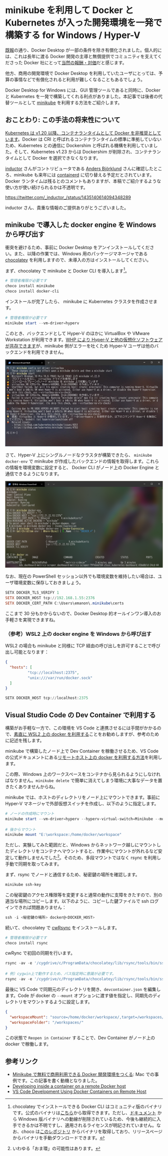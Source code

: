 # minikube を利用して Docker と Kubernetes が入った開発環境を一発で構築する for Windows / Hyper-V

[既報](https://www.docker.com/blog/updating-product-subscriptions/)の通り、Docker Desktop が一部の条件を除き有償化されました。個人的には、これは長年に渡る Docker 開発の主導と無償提供でコミュニティを支えてくださった Docker 社にとって[当然の報酬・対価](https://qiita.com/e99h2121/items/088e25ab66535836c05c)だと感じます。

他方、商用の開発環境で Docker Desktop を利用していたユーザにとっては、予算の事情などで有償化されると利用が難しくなることもあるでしょう。

Docker Desktop for Windows には、GUI 管理ツールであると同時に、Docker と Kubernetes を一発で構築してくれる利点がありました。本記事では後者の代替ツールとして [minikube](https://minikube.sigs.k8s.io/) を利用する方法をご紹介します。

## おことわり: この手法の将来性について

[Kubernetes は v1.20 以降、コンテナランタイムとして Docker を非推奨としています](https://kubernetes.io/blog/2020/12/02/dont-panic-kubernetes-and-docker/)。Docker は CRI と呼ばれるコンテナランタイムの標準に準拠していないため、Kubernetes との通信に Dockershim と呼ばれる機構を利用していました。そして、Kubernetes v1.23 からは Dockershim が削除され、コンテナランタイムとして Docker を選択できなくなります。

[inductor](https://twitter.com/_inductor_) さんがコントリビュータである [Anders Björklund](https://github.com/afbjorklund) さんに確認したところ、minikube も来年には [containerd](https://containerd.io/) に切り替える予定だとされています。Docker ランタイムは残るとのコメントもありますが、本稿でご紹介するような使い方が使い続けられるかは不透明です。

<https://twitter.com/_inductor_/status/1435140614094348289>

inductor さん、貴重な情報のご提供ありがとうございました。

## minikube で導入した docker engine を Windows から呼び出す

衝突を避けるため、事前に Docker Desktop をアンインストールしてください。また、以降の作業では、Windows 用のパッケージマネージャである [chocolatey](https://community.chocolatey.org/) を利用しますので、未導入の方はインストールしてください。

まず、chocolatey で minikube と Docker CLI を導入します[^1]。

[^1]: chocolatey でインストールできる Docker CLI はコミュニティ版のバイナリです。公式のバイナリは[こちら](https://download.docker.com/win/static/stable/x86_64/)から取得できます。ただし、[ドキュメント](https://docs.docker.com/engine/install/binaries/) から Windows 版バイナリへの動線が削除されているため、今後も継続的に入手できるかは不明ですし、適用されるライセンスが明記されていません。なお、choco は[このレポジトリ](https://github.com/StefanScherer/docker-cli-builder) からバイナリを取得しており、リリースページからバイナリを手動ダウンロードできます。

```powershell
# 管理者権限が必要です
choco install minikube
choco install docker-cli
```

インストールが完了したら、 minikube に Kubernetes クラスタを作成させます。

```powershell
# 管理者権限が必要です
minikube start --vm-driver=hyperv
```

このとき、バックエンドとして Hyper-V のほかに VirtualBox や VMware Workstation が利用できます。[WHP により Hyper-V と他の仮想化ソフトウェアが共存できます](https://qiita.com/matarillo/items/ca1eecf8f9a3cd76f9ce#windows-%E3%83%8F%E3%82%A4%E3%83%91%E3%83%BC%E3%83%90%E3%82%A4%E3%82%B6%E3%83%BC-%E3%83%97%E3%83%A9%E3%83%83%E3%83%88%E3%83%95%E3%82%A9%E3%83%BC%E3%83%A0)が、minikube 側がエラーを吐くため Hyper-V ユーザは他のバックエンドを利用できません。

![cannot-use-virtualbox](img/cannot-use-virtualbox.jpg)

さて、Hyper-V 上にシングルノードなクラスタが構築できたら、 `minikube docker-env` で minikube が作成したバックエンドの情報を取得します。これらの情報を環境変数に設定すると、 Docker CLI がノード上の Docker Engine と通信できるようになります。

![minikube-docker-env](img/minikube-docker-env.png)

なお、現在の PowerShell セッション以外でも環境変数を維持したい場合は、ユーザ環境変数に保存しておきましょう。

```powershell
SETX DOCKER_TLS_VERIFY 1
SETX DOCKER_HOST tcp://192.168.1.55:2376
SETX DOCKER_CERT_PATH C:\Users\emanon\.minikube\certs
```

ここまで 30 分もかからないので、Docker Desktop 的オールインワン導入のお手軽さを実現できますね。

### （参考）WSL2 上の docker engine を Windows から呼び出す

WSL2 の場合も minikube と同様に TCP 経由の呼び出しを許可することで呼び出し可能となります：

```json:/etc/docker/daemon.json
{
  "hosts": [
          "tcp://localhost:2375",
          "unix:///var/run/docker.sock"
  ]
}
```

```powershell
SETX DOCKER_HOST tcp://localhost:2375
```

## Visual Studio Code の Dev Container で利用する

構築がお手軽な一方で、この環境を VS Code と連携させるには手間がかかるので、[素直に WSL2 上の docker を利用する](https://uncaughtexception.hatenablog.com/entry/2021/09/02/193132)ことをお勧めしますが、参考のために記述を残します。

minikube で構築したノード上で Dev Container を稼働させるため、VS Code の公式ドキュメントにある[リモートホスト上の docker を利用する方法](https://code.visualstudio.com/docs/remote/containers-advanced#_developing-inside-a-container-on-a-remote-docker-host)を利用します。

この際、Windows 上のワークスペースをコンテナから見られるようにしなければなりません。`minikube delete` で簡単に消えてしまう環境に大事なデータを置きたくありませんからね。

minikube では、ホストのディレクトリをノード上にマウントできます。事前に Hyper-V マネージャで外部仮想スイッチを作成し、以下のように指定します。

```powershell
# ノードの作成時にマウント
minikube start --vm-driver=hyperv --hyperv-virtual-switch=Minikube --mount-string="E:\workspace:/home/docker/workspace" --mount

# 後からマウント
minikube mount "E:\workspace:/home/docker/workspace"
```

ただし、実験してみた範囲だと、Windows からネットワーク越しにマウントしたディレクトリをコンテナへマウントすると、作業中にマウントが外れるなど安定して動作しませんでした[^2]。そのため、多段マウントではなく rsync を利用し手動で同期を取ってみます。

[^2]: いわゆる「おま環」の可能性はあります。

まず、rsync でノードと通信するため、秘密鍵の場所を確認します。

```powershell
minikube ssh-key
```

この秘密鍵のアクセス権限等を変更すると通常の動作に支障をきたすので、別の適当な場所にコピーします。以下のように、コピーした鍵ファイルで ssh ログインできれば問題ありません：

```powershell
ssh -i <秘密鍵の場所> docker@<DOCKER_HOST> 
```

続いて、chocolatey で [cwRsync](https://www.itefix.net/cwrsync) をインストールします。

```powershell
# 管理者権限が必要です
choco install rsync
```

cwRync で初回の同期を行います。

```powershell
rsync -av -e '/cygdrive/c/ProgramData/chocolatey/lib/rsync/tools/bin/ssh.exe -i <秘密鍵へのCygwinパス>' <同期元へのCygwinパス> docker@<DOCKER_HOST>:<同期先>

# 例）cygwin上で動作するため、パス指定時に意識が必要です。
rsync -av -e '/cygdrive/c/ProgramData/chocolatey/lib/rsync/tools/bin/ssh.exe -i /cygdrive/e/id_rsa' /cygdrive/e/workspace/ docker@192.168.1.58:~/workspace/
```

最後に VS Code で同期元のディレクトリを開き、`devcontainer.json` を編集します。Code が docker の `--mount` オプションに渡す値を指定し、同期先のディレクトリをマウントするように設定します。

```json:devcontainer.json
{
  "workspaceMount": "source=/home/docker/workspace/,target=/workspaces/,type=bind",
  "workspaceFolder": "/workspaces/"
}
```

この状態で `Reopen in Container` することで、Dev Container がノード上の docker で稼働します。

## 参考リンク

* [Minikube で無料で商用利用できる Docker 開発環境をつくる](https://zenn.dev/sasasin/articles/43a1b79a4cfdc1): Mac での事例です。この記事を書く動機となりました。
* [Developing inside a container on a remote Docker host](https://code.visualstudio.com/docs/remote/containers-advanced#_developing-inside-a-container-on-a-remote-docker-host)
* [VS Code Development Using Docker Containers on Remote Host](https://leimao.github.io/blog/VS-Code-Development-Remote-Host-Docker/)
